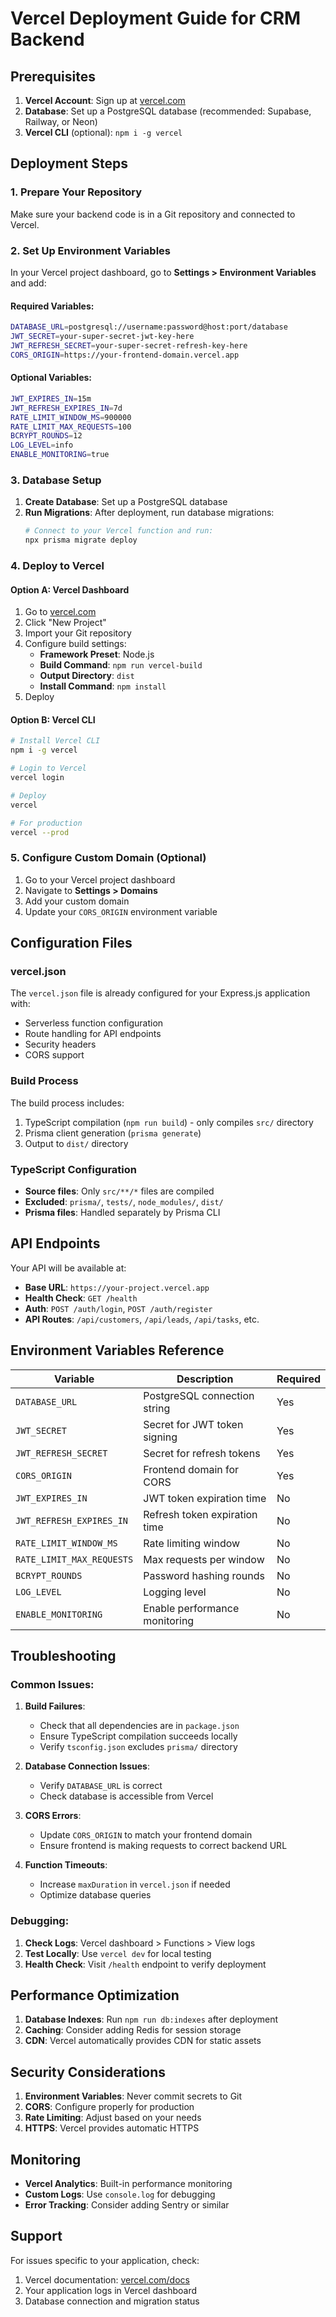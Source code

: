 # Vercel Deployment Guide for CRM Backend

## Prerequisites

1. **Vercel Account**: Sign up at [vercel.com](https://vercel.com)
2. **Database**: Set up a PostgreSQL database (recommended: Supabase, Railway, or Neon)
3. **Vercel CLI** (optional): `npm i -g vercel`

## Deployment Steps

### 1. Prepare Your Repository

Make sure your backend code is in a Git repository and connected to Vercel.

### 2. Set Up Environment Variables

In your Vercel project dashboard, go to **Settings > Environment Variables** and add:

#### Required Variables:
```bash
DATABASE_URL=postgresql://username:password@host:port/database
JWT_SECRET=your-super-secret-jwt-key-here
JWT_REFRESH_SECRET=your-super-secret-refresh-key-here
CORS_ORIGIN=https://your-frontend-domain.vercel.app
```

#### Optional Variables:
```bash
JWT_EXPIRES_IN=15m
JWT_REFRESH_EXPIRES_IN=7d
RATE_LIMIT_WINDOW_MS=900000
RATE_LIMIT_MAX_REQUESTS=100
BCRYPT_ROUNDS=12
LOG_LEVEL=info
ENABLE_MONITORING=true
```

### 3. Database Setup

1. **Create Database**: Set up a PostgreSQL database
2. **Run Migrations**: After deployment, run database migrations:
   ```bash
   # Connect to your Vercel function and run:
   npx prisma migrate deploy
   ```

### 4. Deploy to Vercel

#### Option A: Vercel Dashboard
1. Go to [vercel.com](https://vercel.com)
2. Click "New Project"
3. Import your Git repository
4. Configure build settings:
   - **Framework Preset**: Node.js
   - **Build Command**: `npm run vercel-build`
   - **Output Directory**: `dist`
   - **Install Command**: `npm install`
5. Deploy

#### Option B: Vercel CLI
```bash
# Install Vercel CLI
npm i -g vercel

# Login to Vercel
vercel login

# Deploy
vercel

# For production
vercel --prod
```

### 5. Configure Custom Domain (Optional)

1. Go to your Vercel project dashboard
2. Navigate to **Settings > Domains**
3. Add your custom domain
4. Update your `CORS_ORIGIN` environment variable

## Configuration Files

### vercel.json
The `vercel.json` file is already configured for your Express.js application with:
- Serverless function configuration
- Route handling for API endpoints
- Security headers
- CORS support

### Build Process
The build process includes:
1. TypeScript compilation (`npm run build`) - only compiles `src/` directory
2. Prisma client generation (`prisma generate`)
3. Output to `dist/` directory

### TypeScript Configuration
- **Source files**: Only `src/**/*` files are compiled
- **Excluded**: `prisma/`, `tests/`, `node_modules/`, `dist/`
- **Prisma files**: Handled separately by Prisma CLI

## API Endpoints

Your API will be available at:
- **Base URL**: `https://your-project.vercel.app`
- **Health Check**: `GET /health`
- **Auth**: `POST /auth/login`, `POST /auth/register`
- **API Routes**: `/api/customers`, `/api/leads`, `/api/tasks`, etc.

## Environment Variables Reference

| Variable | Description | Required |
|----------|-------------|----------|
| `DATABASE_URL` | PostgreSQL connection string | Yes |
| `JWT_SECRET` | Secret for JWT token signing | Yes |
| `JWT_REFRESH_SECRET` | Secret for refresh tokens | Yes |
| `CORS_ORIGIN` | Frontend domain for CORS | Yes |
| `JWT_EXPIRES_IN` | JWT token expiration time | No |
| `JWT_REFRESH_EXPIRES_IN` | Refresh token expiration time | No |
| `RATE_LIMIT_WINDOW_MS` | Rate limiting window | No |
| `RATE_LIMIT_MAX_REQUESTS` | Max requests per window | No |
| `BCRYPT_ROUNDS` | Password hashing rounds | No |
| `LOG_LEVEL` | Logging level | No |
| `ENABLE_MONITORING` | Enable performance monitoring | No |

## Troubleshooting

### Common Issues:

1. **Build Failures**:
   - Check that all dependencies are in `package.json`
   - Ensure TypeScript compilation succeeds locally
   - Verify `tsconfig.json` excludes `prisma/` directory

2. **Database Connection Issues**:
   - Verify `DATABASE_URL` is correct
   - Check database is accessible from Vercel

3. **CORS Errors**:
   - Update `CORS_ORIGIN` to match your frontend domain
   - Ensure frontend is making requests to correct backend URL

4. **Function Timeouts**:
   - Increase `maxDuration` in `vercel.json` if needed
   - Optimize database queries

### Debugging:

1. **Check Logs**: Vercel dashboard > Functions > View logs
2. **Test Locally**: Use `vercel dev` for local testing
3. **Health Check**: Visit `/health` endpoint to verify deployment

## Performance Optimization

1. **Database Indexes**: Run `npm run db:indexes` after deployment
2. **Caching**: Consider adding Redis for session storage
3. **CDN**: Vercel automatically provides CDN for static assets

## Security Considerations

1. **Environment Variables**: Never commit secrets to Git
2. **CORS**: Configure properly for production
3. **Rate Limiting**: Adjust based on your needs
4. **HTTPS**: Vercel provides automatic HTTPS

## Monitoring

- **Vercel Analytics**: Built-in performance monitoring
- **Custom Logs**: Use `console.log` for debugging
- **Error Tracking**: Consider adding Sentry or similar

## Support

For issues specific to your application, check:
1. Vercel documentation: [vercel.com/docs](https://vercel.com/docs)
2. Your application logs in Vercel dashboard
3. Database connection and migration status
